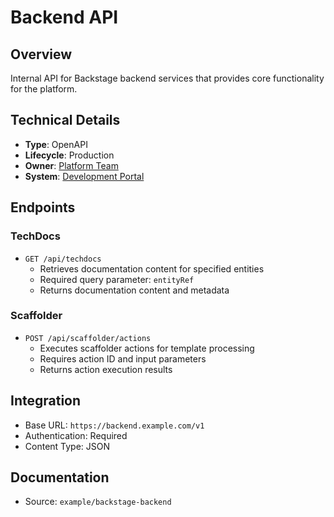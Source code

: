 # Backend API

## Overview
Internal API for Backstage backend services that provides core functionality for the platform.

## Technical Details
* **Type**: OpenAPI
* **Lifecycle**: Production
* **Owner**: [Platform Team](../teams/team-platform.md)
* **System**: [Development Portal](../systems/development-portal.md)

## Endpoints

### TechDocs
* `GET /api/techdocs`
  * Retrieves documentation content for specified entities
  * Required query parameter: `entityRef`
  * Returns documentation content and metadata

### Scaffolder
* `POST /api/scaffolder/actions`
  * Executes scaffolder actions for template processing
  * Requires action ID and input parameters
  * Returns action execution results

## Integration
* Base URL: `https://backend.example.com/v1`
* Authentication: Required
* Content Type: JSON

## Documentation
* Source: `example/backstage-backend`
